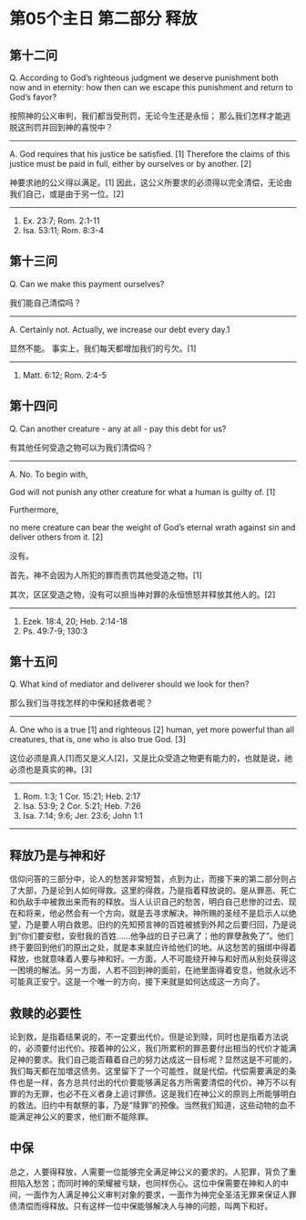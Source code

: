 # 第05个主日 第二部分 释放

## 第十二问

Q. According to God’s righteous judgment
we deserve punishment
both now and in eternity:
how then can we escape this punishment
and return to God’s favor?

按照神的公义审判，我们都当受刑罚，无论今生还是永恒；
那么我们怎样才能逃脱这刑罚并回到神的喜悦中？

---

A. God requires that his justice be satisfied. [1]
Therefore the claims of this justice must be paid in full, either by ourselves or by another. [2]

神要求祂的公义得以满足。[1]
因此，这公义所要求的必须得以完全清偿，无论由我们自己，或是由于另一位。[2]

---

1. Ex. 23:7; Rom. 2:1-11
2. Isa. 53:11; Rom. 8:3-4

## 第十三问

Q. Can we make this payment ourselves?

我们能自己清偿吗？

---

A. Certainly not.
Actually, we increase our debt every day.1

显然不能。
事实上，我们每天都增加我们的亏欠。[1]

---

1. Matt. 6:12; Rom. 2:4-5

## 第十四问

Q. Can another creature - any at all - pay this debt for us?

有其他任何受造之物可以为我们清偿吗？

---

A. No.
To begin with,

God will not punish any other creature
for what a human is guilty of. [1]

Furthermore,

no mere creature can bear the weight
of God’s eternal wrath against sin
and deliver others from it. [2]

没有。

首先，神不会因为人所犯的罪而责罚其他受造之物。[1]

其次，区区受造之物，没有可以担当神对罪的永恒愤怒并释放其他人的。[2]

---

1. Ezek. 18:4, 20; Heb. 2:14-18
2. Ps. 49:7-9; 130:3

## 第十五问

Q. What kind of mediator and deliverer
should we look for then?

那么我们当寻找怎样的中保和拯救者呢？

---

A. One who is a true [1] and righteous [2] human,
yet more powerful than all creatures,
that is, one who is also true God. [3]

这位必须是真人[1]而又是义人[2]，又是比众受造之物更有能力的，也就是说，祂必须也是真实的神。[3]

---

1. Rom. 1:3; 1 Cor. 15:21; Heb. 2:17
2. Isa. 53:9; 2 Cor. 5:21; Heb. 7:26
3. Isa. 7:14; 9:6; Jer. 23:6; John 1:1

---

## 释放乃是与神和好

信仰问答的三部分中，论人的愁苦非常短暂，点到为止，而接下来的第二部分则占了大部，乃是论到人如何得救。这里的得救，乃是指着释放说的。是从罪恶、死亡和仇敌手中被救出来而有的释放。当人认识自己的愁苦，明白自己悲惨的过去、现在和将来，他必然会有一个方向，就是去寻求解决。神所赐的圣经不是启示人以绝望，乃是要人明白救恩。旧约的先知预言神的百姓被掳到外邦之后要归回，乃是说到“你们要安慰，安慰我的百姓……他争战的日子已满了；他的罪孽赦免了”。他们终于要回到他们的原出之处，就是本来就应许给他们的地。从这愁苦的捆绑中得着释放，也就意味着人要与神和好。一方面，人不可能绕开神与和好而从别处获得这一困境的解法。另一方面，人若不回到神的面前，在祂里面得着安息，他就永远不可能真正安宁。这是一个唯一的方向，接下来就是如何达成这一方向了。

## 救赎的必要性

论到救，是指着结果说的，不一定要出代价。但是论到赎，同时也是指着方法说的，必须要付出代价。按着神的公义，我们所累积的罪恶要付出相当的代价才能满足神的要求。我们自己能否藉着自己的努力达成这一目标呢？显然这是不可能的，我们每天都在加増这债务。这里留下了一个可能性，就是代偿。代偿需要满足的条件也是一样，各方总共付出的代价要能够满足各方所需要清偿的代价。神万不以有罪的为无罪，也必不在义者身上追讨罪债。这是我们在神公义的原则上所能够明白的救法。旧约中有献祭的事，乃是“赎罪”的预像。当然我们知道，这些动物的血不能满足神公义的要求，他们断不能除罪。

## 中保

总之，人要得释放，人需要一位能够完全满足神公义的要求的。人犯罪，背负了重担陷入愁苦；而同时神的荣耀被亏缺，也同样伤心。这位中保需要在神和人的中间，一面作为人满足神公义审判对象的要求，一面作为神完全圣洁无罪来保证人罪债清偿而得释放。只有这样一位中保能够解决人与神的问题，叫两下和好。

